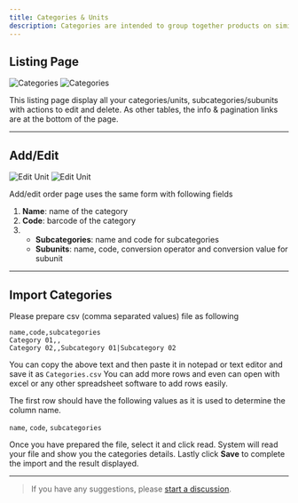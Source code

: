 ```yaml
---
title: Categories & Units
description: Categories are intended to group together products on similar subjects while a unit of measurement is a definite magnitude of a quantity, defined and adopted by convention that is used as a standard for measurement of the same kind of quantity.
---
```


## Listing Page

![Categories](/images/light/categories.png 'Categories')
![Categories](/images/dark/categories.png 'Categories')

This listing page display all your categories/units, subcategories/subunits with actions to edit and delete. As other tables, the info & pagination links are at the bottom of the page.

---

## Add/Edit

![Edit Unit](/images/light/edit-unit.png 'Edit Unit')
![Edit Unit](/images/dark/edit-unit.png 'Edit Unit')

Add/edit order page uses the same form with following fields

1. **Name**: name of the category
2. **Code**: barcode of the category
3. - **Subcategories**: name and code for subcategories
   - **Subunits**: name, code, conversion operator and conversion value for subunit

---

## Import Categories

Please prepare csv (comma separated values) file as following

```csv
name,code,subcategories
Category 01,,
Category 02,,Subcategory 01|Subcategory 02
```

You can copy the above text and then paste it in notepad or text editor and save it as `Categories.csv` You can add more rows and even can open with excel or any other spreadsheet software to add rows easily.

The first row should have the following values as it is used to determine the column name.

`name`, `code`, `subcategories`

Once you have prepared the file, select it and click read. System will read your file and show you the categories details. Lastly click **Save** to complete the import and the result displayed.

---

> If you have any suggestions, please [start a discussion](https://halabyte.com/contact).

